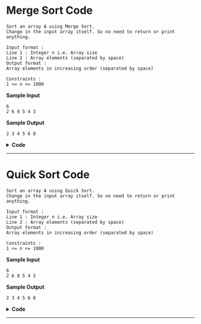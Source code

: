 # Merge Sort Code

    Sort an array A using Merge Sort.
    Change in the input array itself. So no need to return or print anything.

    Input format :
    Line 1 : Integer n i.e. Array size
    Line 2 : Array elements (separated by space)
    Output format :
    Array elements in increasing order (separated by space)

    Constraints :
    1 <= n <= 1000

**Sample Input**

    6
    2 6 8 5 4 3

**Sample Output**

    2 3 4 5 6 8

<details> <summary><strong>Code</strong></summary>

    int *merge(int *a1, int *a2, int n1, int n2)
    {
        int *merged_array = new int[n1 + n2];
        int k = 0;
        int i = 0, j = 0;

        while (i < n1 && j < n2)
        {
            merged_array[k] = a1[i] < a2[j] ? a1[i++] : a2[j++];
            k++;
        }

        if (i==n1)
        {
            a1 = a2;
            i = j;
        }

        while (k < n1+n2)
            merged_array[k++] = a1[i++];
        return merged_array;
    }

    void mergeSort(int input[], int size)
    {
        if(size<=1)
            return;

        mergeSort(input, size/2);
        mergeSort(input + size/2, size-(size/2));

        int* ret = merge(input, input+size/2, size/2, size-(size/2));

        for(int i=0; i<size; i++)
            input[i] = ret[i];

    }

</details>

---

# Quick Sort Code

    Sort an array A using Quick Sort.
    Change in the input array itself. So no need to return or print anything.

    Input format :
    Line 1 : Integer n i.e. Array size
    Line 2 : Array elements (separated by space)
    Output format :
    Array elements in increasing order (separated by space)

    Constraints :
    1 <= n <= 1000

**Sample Input**

    6
    2 6 8 5 4 3

**Sample Output**

    2 3 4 5 6 8

<details> <summary><strong>Code</strong></summary>

    int partition(int* A, int size);


    void quickSort(int input[], int size)
    {
        if(size<=1)
            return;
        // int *pivot = partition(input, size);
        int pivot = partition(input, size);
        quickSort(input, pivot); // size = n_smaller
        quickSort(input+pivot+1, size-1-pivot); // all except smaller and pivot
    }


    int partition(int* A, int size)
    {
        int* pivot  = A;

        // count the number of elements smaller than pivot
        int i = 0, n_smaller = 0;
        while(i<size)
        {
            if(A[i] < pivot[0])
                n_smaller++; // strictly smaller
            i++;
        }

        // swap the value at the pivot element with the appropriate position of the pivot
        int pivot_value = *pivot ;
        *pivot = A[n_smaller];
        A[n_smaller] = pivot_value;
        pivot = A+n_smaller;
        //OK!!

        // we will deal only with pivot value now
        i = 0; int j = size-1;
        while(i<n_smaller && j>n_smaller)
        {
            if(A[i]<pivot_value) // ignoring if they conform
                i++;
            if(A[j]>=pivot_value) // pivot values allowed here, ignoring if they conform
                j--;
            if(A[i]>=pivot_value && A[j]<pivot_value) // swapping condition
            {
                int temp = A[i];
                A[i] = A[j];
                A[j] = temp;
                i++; j--;
            }
        }
        return n_smaller;
    }

</details>

---
